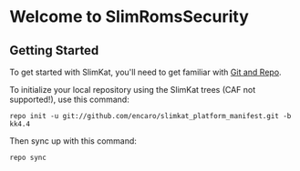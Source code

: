 Welcome to SlimRomsSecurity
===================


Getting Started
---------------

To get started with SlimKat, you'll need to get familiar with
[Git and Repo](http://source.android.com/download/using-repo).


To initialize your local repository using the SlimKat trees (CAF not supported!), use this command:

	repo init -u git://github.com/encaro/slimkat_platform_manifest.git -b kk4.4


Then sync up with this command:

	repo sync

